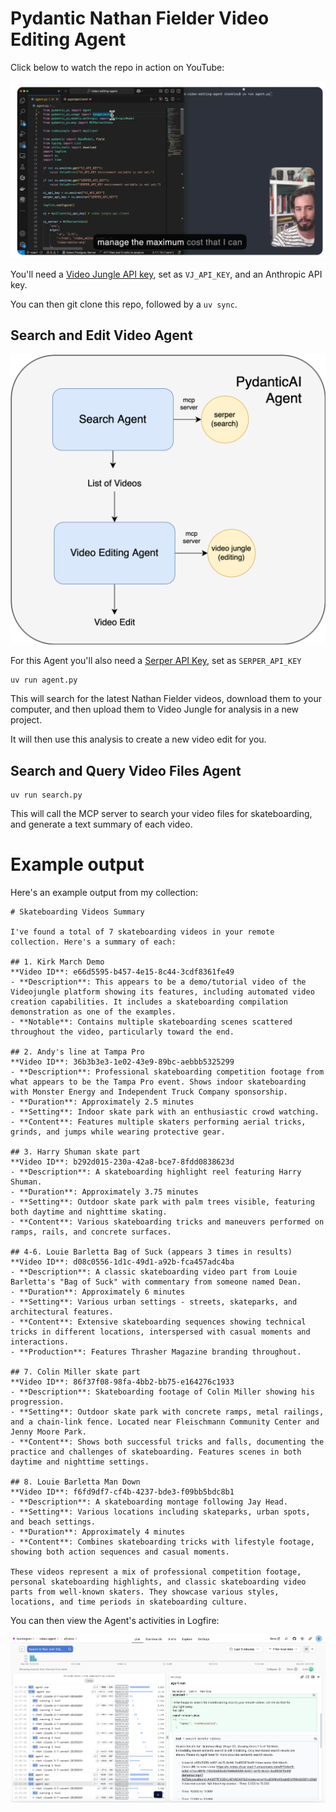 # Pydantic Nathan Fielder Video Editing Agent

Click below to watch the repo in action on YouTube:

[![Video Editing Agent Video](./assets/video-thumbnail.png)](https://www.youtube.com/watch?v=C-ewKa3NcZI)

You'll need a [Video Jungle API key](https://app.video-jungle.com/profile/settings), set as `VJ_API_KEY`, and an Anthropic API key. 

You can then git clone this repo, followed by a `uv sync`.

## Search and Edit Video Agent

![Video Editing Agent](./assets/pydantic-agent.png)

For this Agent you'll also need a [Serper API Key](https://serper.dev/), set as `SERPER_API_KEY`

```
uv run agent.py
```

This will search for the latest Nathan Fielder videos, download them to your computer, and then upload them to Video Jungle for analysis in a new project.

It will then use this analysis to create a new video edit for you.

## Search and Query Video Files Agent 

```
uv run search.py
```

This will call the MCP server to search your video files for skateboarding, and generate a text summary of each video. 

# Example output

Here's an example output from my collection:

```
# Skateboarding Videos Summary

I've found a total of 7 skateboarding videos in your remote collection. Here's a summary of each:

## 1. Kirk March Demo
**Video ID**: e66d5595-b457-4e15-8c44-3cdf8361fe49
- **Description**: This appears to be a demo/tutorial video of the Videojungle platform showing its features, including automated video creation capabilities. It includes a skateboarding compilation demonstration as one of the examples.
- **Notable**: Contains multiple skateboarding scenes scattered throughout the video, particularly toward the end.

## 2. Andy's line at Tampa Pro
**Video ID**: 36b3b3e3-1e02-43e9-89bc-aebbb5325299
- **Description**: Professional skateboarding competition footage from what appears to be the Tampa Pro event. Shows indoor skateboarding with Monster Energy and Independent Truck Company sponsorship.
- **Duration**: Approximately 2.5 minutes
- **Setting**: Indoor skate park with an enthusiastic crowd watching.
- **Content**: Features multiple skaters performing aerial tricks, grinds, and jumps while wearing protective gear.

## 3. Harry Shuman skate part
**Video ID**: b292d015-230a-42a8-bce7-8fdd0838623d
- **Description**: A skateboarding highlight reel featuring Harry Shuman.
- **Duration**: Approximately 3.75 minutes
- **Setting**: Outdoor skate park with palm trees visible, featuring both daytime and nighttime skating.
- **Content**: Various skateboarding tricks and maneuvers performed on ramps, rails, and concrete surfaces.

## 4-6. Louie Barletta Bag of Suck (appears 3 times in results)
**Video ID**: d08c0556-1d1c-49d1-a92b-fca457adc4ba
- **Description**: A classic skateboarding video part from Louie Barletta's "Bag of Suck" with commentary from someone named Dean.
- **Duration**: Approximately 6 minutes
- **Setting**: Various urban settings - streets, skateparks, and architectural features.
- **Content**: Extensive skateboarding sequences showing technical tricks in different locations, interspersed with casual moments and interactions.
- **Production**: Features Thrasher Magazine branding throughout.

## 7. Colin Miller skate part
**Video ID**: 86f37f08-98fa-4bb2-bb75-e164276c1933
- **Description**: Skateboarding footage of Colin Miller showing his progression.
- **Setting**: Outdoor skate park with concrete ramps, metal railings, and a chain-link fence. Located near Fleischmann Community Center and Jenny Moore Park.
- **Content**: Shows both successful tricks and falls, documenting the practice and challenges of skateboarding. Features scenes in both daytime and nighttime settings.

## 8. Louie Barletta Man Down
**Video ID**: f6fd9df7-cf4b-4237-bde3-f09bb5bdc8b1
- **Description**: A skateboarding montage following Jay Head.
- **Setting**: Various locations including skateparks, urban spots, and beach settings.
- **Duration**: Approximately 4 minutes
- **Content**: Combines skateboarding tricks with lifestyle footage, showing both action sequences and casual moments.

These videos represent a mix of professional competition footage, personal skateboarding highlights, and classic skateboarding video parts from well-known skaters. They showcase various styles, locations, and time periods in skateboarding culture.
```

You can then view the Agent's activities in Logfire:

![Logfire backend](./assets/logfire.png)